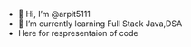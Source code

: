 - 👋 Hi, I’m @arpit5111
- 🌱 I’m currently learning Full Stack Java,DSA
- Here for respresentaion of code

<!---
arpit5111/arpit5111 is a ✨ special ✨ repository because its `README.md` (this file) appears on your GitHub profile.
You can click the Preview link to take a look at your changes.
--->
